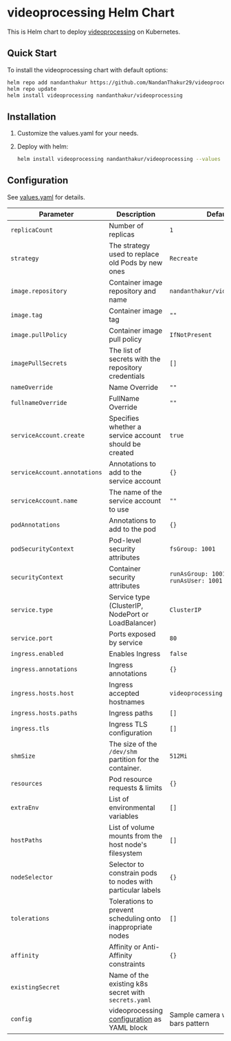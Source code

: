 # videoprocessing Helm Chart

This is Helm chart to deploy [videoprocessing](https://github.com/nandanthakur/videoprocessing) on Kubernetes.

## Quick Start

To install the videoprocessing chart with default options:

```bash
helm repo add nandanthakur https://github.com/NandanThakur29/videoprocessing-helm-chart
helm repo update
helm install videoprocessing nandanthakur/videoprocessing
```

## Installation

1. Customize the values.yaml for your needs.

1. Deploy with helm:

    ```bash
    helm install videoprocessing nandanthakur/videoprocessing --values your-values.yaml
    ```

## Configuration

See [values.yaml](values.yaml) for details.

|              Parameter       |                    Description                             |                     Default                      |
| ---------------------------- | ---------------------------------------------------------- | ------------------------------------------------ |
| `replicaCount`               | Number of replicas                                         | `1`                                              |
| `strategy`                   | The strategy used to replace old Pods by new ones          | `Recreate`                                       |
| `image.repository`           | Container image repository and name                        | `nandanthakur/videoprocessing`                                 |
| `image.tag`                  | Container image tag                                        | `""`                                             |
| `image.pullPolicy`           | Container image pull policy                                | `IfNotPresent`                                   |
| `imagePullSecrets`           | The list of secrets with the repository credentials        | `[]`                                             |
| `nameOverride`               | Name Override                                              | `""`                                             |
| `fullnameOverride`           | FullName Override                                          | `""`                                             |
| `serviceAccount.create`      | Specifies whether a service account should be created      | `true`                                           |
| `serviceAccount.annotations` | Annotations to add to the service account                  | `{}`                                             |
| `serviceAccount.name`        | The name of the service account to use                     | `""`                                             |
| `podAnnotations`             | Annotations to add to the pod                              | `{}`                                             |
| `podSecurityContext`         | Pod-level security attributes                              | `fsGroup: 1001`                                  |
| `securityContext`            | Container security attributes                              | `runAsGroup: 1001`<br>`runAsUser: 1001`          |
| `service.type`               | Service type (ClusterIP, NodePort or LoadBalancer)         | `ClusterIP`                                      |
| `service.port`               | Ports exposed by service                                   | `80`                                             |
| `ingress.enabled`            | Enables Ingress                                            | `false`                                          |
| `ingress.annotations`        | Ingress annotations                                        | `{}`                                             |
| `ingress.hosts.host`         | Ingress accepted hostnames                                 | `videoprocessing.local`                                   |
| `ingress.hosts.paths`        | Ingress paths                                              | `[]`                                             |
| `ingress.tls`                | Ingress TLS configuration                                  | `[]`                                             |
| `shmSize`                    | The size of the `/dev/shm` partition for the container.    | `512Mi`                                          |
| `resources`                  | Pod resource requests & limits                             | `{}`                                             |
| `extraEnv`                   | List of environmental variables                            | `[]`                                             |
| `hostPaths`                  | List of volume mounts from the host node's filesystem      | `[]`                                             |
| `nodeSelector`               | Selector to constrain pods to nodes with particular labels | `{}`                                             |
| `tolerations`                | Tolerations to prevent scheduling onto inappropriate nodes | `[]`                                             |
| `affinity`                   | Affinity or Anti-Affinity constraints                      | `{}`                                             |
| `existingSecret`             | Name of the existing k8s secret with `secrets.yaml`        |                                                  |
| `config`                     | videoprocessing [configuration](https://github.com/nandanthakur/videoprocessing#configuration) as YAML block | Sample camera with color bars pattern |
